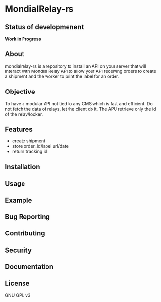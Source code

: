 # MondialRelay-rs
## Status of developmenent
**Work in Progress**
## About
mondialrelay-rs is a repository to install an API on your server that will interact with Mondial Relay API to allow your API receiving orders to create a shipment and the worker to print the label for an order.
## Objective
To have a modular API not tied to any CMS which is fast and efficient.
Do not fetch the data of relays, let the client do it. The APU retrieve only the id of the relay/locker.
## Features
- create shipment
- store order_id/label url/date
- return tracking id
## Installation
## Usage
## Example
## Bug Reporting
## Contributing
## Security
## Documentation
## License
GNU GPL v3
